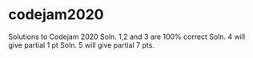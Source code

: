 # codejam2020
Solutions to Codejam 2020
Soln. 1,2 and 3 are 100% correct
Soln. 4 will give partial 1 pt
Soln. 5 will give partial 7 pts.
